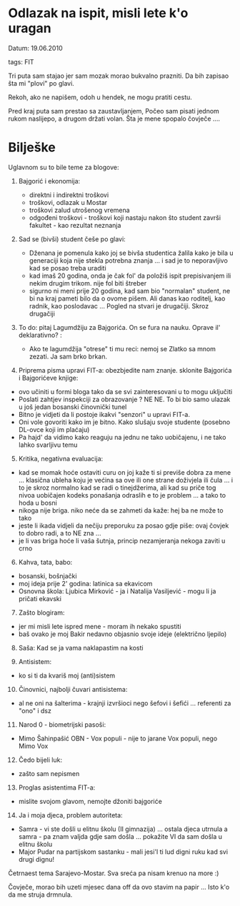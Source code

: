 # Odlazak na ispit, misli lete k'o uragan

Datum: 19.06.2010

tags: FIT

Tri puta sam stajao jer sam mozak morao bukvalno prazniti. Da bih zapisao šta mi "plovi" po glavi.

Rekoh, ako ne napišem, odoh u hendek, ne mogu pratiti cestu.

Pred kraj puta sam prestao sa zaustavljanjem, Počeo sam pisati jednom rukom naslijepo, a drugom držati volan. Šta je mene spopalo čovječe ....

# Bilješke

Uglavnom su to bile teme za blogove:

1) Bajgorić i ekonomija:

   * direktni i indirektni troškovi
   * troškovi, odlazak u Mostar
   * troškovi zalud utrošenog vremena
   * odgođeni troškovi - troškovi koji nastaju nakon što student završi fakultet - kao rezultat neznanja 

2) Sad se (bivši) student češe po glavi:

   * Dženana je pomenula kako joj se bivša studentica žalila kako je bila u generaciji koja nije stekla potrebna znanja ... i sad je to neporavljivo kad se posao treba uraditi
   * kad imaš 20 godina, onda je čak fol' da položiš ispit prepisivanjem ili nekim drugim trikom. nije fol biti štreber
   * sigurno ni meni prije 20 godina, kad sam bio "normalan" student, ne bi na kraj pameti bilo da o ovome pišem. Ali danas kao roditelj, kao radnik, kao poslodavac ... Pogled na stvari je drugačiji. Skroz drugačiji


3) To do: pitaj Lagumdžiju za Bajgorića. On se fura na nauku. Oprave il' deklarativno? :

   * Ako te lagumdžija "otrese" ti mu reci: nemoj se Zlatko sa mnom zezati. Ja sam brko brkan. 
  
4) Priprema pisma upravi FIT-a: obezbjedite nam znanje. sklonite Bajgorića i Bajgorićeve knjige:

  * ovo učiniti u formi bloga tako da se svi zainteresovani u to mogu uključiti
  * Poslati zahtjev inspekciji  za obrazovanje ? NE NE. To bi bio samo ulazak u još jedan bosanski činovnički tunel
  * Bitno je vidjeti da li postoje ikakvi "senzori" u upravi FIT-a.
  * Oni vole govoriti kako im je bitno. Kako slušaju svoje studente (posebno DL-ovce koji im plaćaju)
  * Pa hajd' da vidimo kako reaguju na jednu ne tako uobičajenu, i ne tako lahko svarljivu temu


5) Kritika, negativna evaluacija:

  * kad se momak  hoće ostaviti curu on joj kaže ti si previše dobra za mene ... klasična ubleha koju je većina sa ove ili one strane doživjela ili čula ... i to je skroz normalno kad se radi o tinejdžerima, ali kad su priče tog nivoa uobičajen kodeks ponašanja odraslih e to je problem ... a tako to hoda u bosni
  * nikoga nije briga. niko neće da se zahmeti da kaže: hej ba ne može to tako
  * jeste li ikada vidjeli da nečiju preporuku za posao gdje piše: ovaj čovjek to dobro radi, a to NE zna ... 
  * je li vas briga hoće li vaša šutnja, princip nezamjeranja nekoga zaviti u crno

6) Kahva, tata, babo:

  * bosanski, bošnjački
  * moj ideja prije 2' godina: latinica sa ekavicom
  * Osnovna škola: Ljubica Mirković - ja i Natalija Vasiljević - mogu li ja pričati ekavski 

7) Zašto blogiram:

  * jer mi misli lete ispred mene - moram ih nekako spustiti
  * baš ovako je moj Bakir nedavno objasnio svoje ideje (električno ljepilo)

8) Saša: Kad se ja vama naklapastim na kosti

9) Antisistem:

  * ko si ti da kvariš moj (anti)sistem

10) Činovnici, najbolji čuvari antisistema:

  * al ne oni na šalterima - krajnji izvršioci nego šefovi i šefići ... referenti za "ono" i dsz

11) Narod 0 - biometrijski pasoši:

  * Mimo Šahinpašić OBN - Vox populi - nije to jarane Vox populi, nego Mimo Vox

12) Čedo bijeli luk:

  * zašto sam nepismen

13) Proglas asistentima FIT-a:

* mislite svojom glavom, nemojte džoniti bajgoriće

14) Ja i moja djeca, problem autoriteta:

  * Samra - vi ste došli u elitnu školu (II gimnazija) ... ostala djeca utrnula a samra - pa znam valjda gdje sam došla ... pokažite VI da sam došla u elitnu školu
  * Major Pudar na partijskom sastanku - mali jesi'l ti lud digni ruku kad svi drugi dignu!

Četrnaest tema Sarajevo-Mostar. Sva sreća pa nisam krenuo na more :) 

Čovječe, morao bih uzeti mjesec dana off da ovo stavim na papir ... Isto k'o da me struja drmnula.

